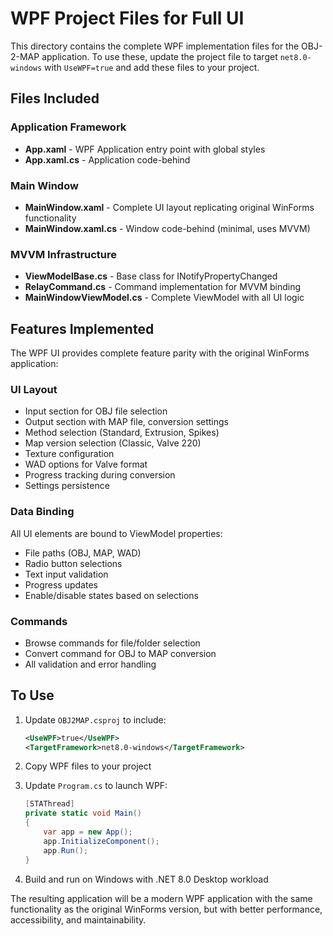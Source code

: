 # WPF Project Files for Full UI

This directory contains the complete WPF implementation files for the OBJ-2-MAP application. To use these, update the project file to target `net8.0-windows` with `UseWPF=true` and add these files to your project.

## Files Included

### Application Framework
- **App.xaml** - WPF Application entry point with global styles
- **App.xaml.cs** - Application code-behind

### Main Window
- **MainWindow.xaml** - Complete UI layout replicating original WinForms functionality
- **MainWindow.xaml.cs** - Window code-behind (minimal, uses MVVM)

### MVVM Infrastructure
- **ViewModelBase.cs** - Base class for INotifyPropertyChanged
- **RelayCommand.cs** - Command implementation for MVVM binding
- **MainWindowViewModel.cs** - Complete ViewModel with all UI logic

## Features Implemented

The WPF UI provides complete feature parity with the original WinForms application:

### UI Layout
- Input section for OBJ file selection
- Output section with MAP file, conversion settings
- Method selection (Standard, Extrusion, Spikes)
- Map version selection (Classic, Valve 220)
- Texture configuration
- WAD options for Valve format
- Progress tracking during conversion
- Settings persistence

### Data Binding
All UI elements are bound to ViewModel properties:
- File paths (OBJ, MAP, WAD)
- Radio button selections
- Text input validation
- Progress updates
- Enable/disable states based on selections

### Commands
- Browse commands for file/folder selection
- Convert command for OBJ to MAP conversion
- All validation and error handling

## To Use

1. Update `OBJ2MAP.csproj` to include:
   ```xml
   <UseWPF>true</UseWPF>
   <TargetFramework>net8.0-windows</TargetFramework>
   ```

2. Copy WPF files to your project

3. Update `Program.cs` to launch WPF:
   ```csharp
   [STAThread]
   private static void Main()
   {
       var app = new App();
       app.InitializeComponent();
       app.Run();
   }
   ```

4. Build and run on Windows with .NET 8.0 Desktop workload

The resulting application will be a modern WPF application with the same functionality as the original WinForms version, but with better performance, accessibility, and maintainability.
